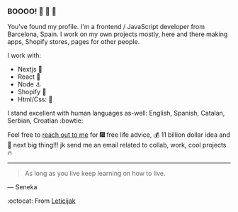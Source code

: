 ### BOOOO! :ghost: :ghost: :ghost:

You've found my profile.
I'm a frontend / JavaScript developer from Barcelona, Spain. 
I work on my own projects mostly, here and there making apps, Shopify stores, pages for other people.

I work with:
- Nextjs :speedboat:
- React :ship:
- Node  :anchor:
- Shopify :bullettrain_front:
- Html/Css: :roller_coaster:

I stand excellent with human languages as-well: English, Spanish, Catalan, Serbian, Croatian :bowtie:

Feel free to [reach out to me](mailto:faustofelus84@gmail.com) for :fireworks: free life advice, :moneybag: 11 billion dollar idea and :sparkler: next big thing!!!
jk send me an email related to collab, work, cool projects :fire:

---

> As long as you live keep learning on how to live.

— Seneka

:octocat: From [Leticijak](https://github.com/Leticijak)
